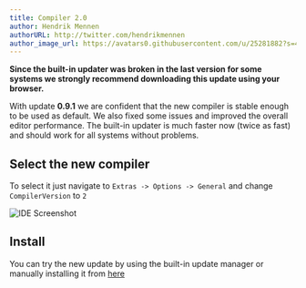 ```yaml
---
title: Compiler 2.0
author: Hendrik Mennen
authorURL: http://twitter.com/hendrikmennen
author_image_url: https://avatars0.githubusercontent.com/u/25281882?s=460&v=4
---
```


**Since the built-in updater was broken in the last version for some systems we strongly recommend downloading this update using your browser.**

With update **0.9.1** we are confident that the new compiler is stable enough to be used as default.
We also fixed some issues and improved the overall editor performance.
The built-in updater is much faster now (twice as fast) and should work for all systems without problems.

<!--truncate-->

## Select the new compiler
To select it just navigate to `Extras -> Options -> General` and change `CompilerVersion` to `2`

![IDE Screenshot](/img/blog/2019-10-01/SelectCompiler.png)

## Install
You can try the new update by using the built-in update manager or manually installing it from [here](/docs/getstarted/#install-vhdp-ide)

